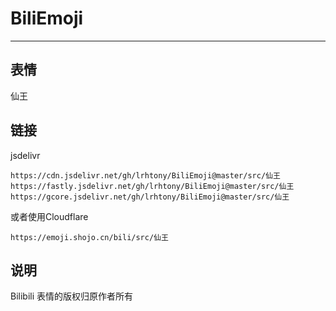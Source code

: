 # BiliEmoji
---
## 表情
仙王
## 链接
jsdelivr
```
https://cdn.jsdelivr.net/gh/lrhtony/BiliEmoji@master/src/仙王
https://fastly.jsdelivr.net/gh/lrhtony/BiliEmoji@master/src/仙王
https://gcore.jsdelivr.net/gh/lrhtony/BiliEmoji@master/src/仙王
```
或者使用Cloudflare
```
https://emoji.shojo.cn/bili/src/仙王
```
## 说明
Bilibili 表情的版权归原作者所有
